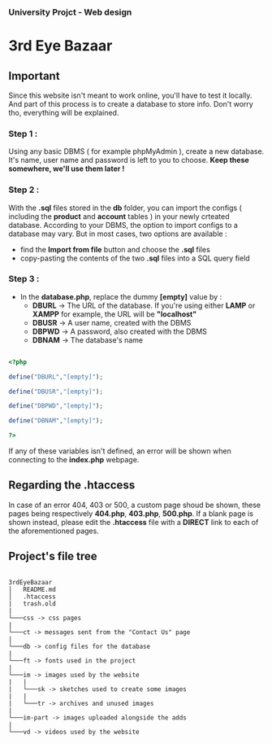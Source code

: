 ### University Projct - Web design
3rd Eye Bazaar
===

## Important

Since this website isn't meant to work online, you'll have to test it locally. And part of this process is to create a database to store info. Don't worry tho, everything will be explained. 

### Step 1 :
Using any basic DBMS ( for example phpMyAdmin ), create a new database. It's name, user name and password is left to you to choose. **Keep these somewhere, we'll use them later !**

### Step 2 :
With the **.sql** files stored in the **db** folder, you can import the configs ( including the **product** and **account** tables ) in your newly crteated database. According to your DBMS, the option to import configs to a database may vary. But in most cases, two options are available : 

- find the **Import from file** button and choose the **.sql** files
- copy-pasting the contents of the two **.sql** files into a SQL query field

### Step 3 :

- In the **database.php**, replace the dummy **[empty]** value by :
    - **DBURL** -> The URL of the database. If you're using either **LAMP** or **XAMPP** for example, the URL will be **"localhost"**
    - **DBUSR** -> A user name, created with the DBMS
    - **DBPWD** -> A password, also created with the DBMS
    - **DBNAM** -> The database's name
```php

<?php

define("DBURL","[empty]");

define("DBUSR","[empty]");

define("DBPWD","[empty]");

define("DBNAM","[empty]");

?>

```
If any of these variables isn't defined, an error will be shown when connecting to the **index.php** webpage.

## Regarding the .htaccess

In case of an error 404, 403 or 500, a custom page shoud be shown, these pages being respectively **404.php**, **403.php**, **500.php**. If a blank page is shown instead, please edit the **.htaccess** file with a **DIRECT** link to each of the aforementioned pages.

## Project's file tree

```

3rdEyeBazaar
│   README.md
│   .htaccess
|   trash.old
|
└───css -> css pages
|
└───ct -> messages sent from the "Contact Us" page
|
└───db -> config files for the database
|
└───ft -> fonts used in the project
|
└───im -> images used by the website
|   |
|   └───sk -> sketches used to create some images
|   |
|   └───tr -> archives and unused images
|
└───im-part -> images uploaded alongside the adds
|
└───vd -> videos used by the website

```
